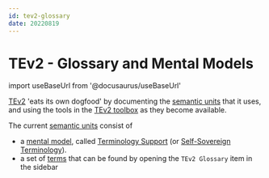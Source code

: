 ```yaml
---
id: tev2-glossary
date: 20220819
---
```


# TEv2 - Glossary and Mental Models

import useBaseUrl from '@docusaurus/useBaseUrl'

[TEv2](@) 'eats its own dogfood' by documenting the [semantic units](@) that it uses, and using the tools in the [TEv2 toolbox](/docs/tev2-toolbox) as they become available.

The current [semantic units](@) consist of
- a [mental model](@), called [Terminology Support](/docs/terms/patterns/pattern-terminology) (or [Self-Sovereign Terminology](/docs/terms/patterns/pattern-terminology)).
- a set of [terms](@) that can be found by opening the `TEv2 Glossary` item in the sidebar